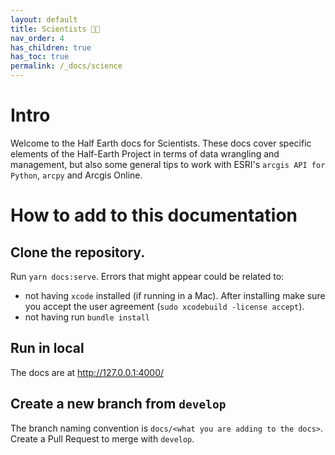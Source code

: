 ```yaml
---
layout: default
title: Scientists 🧑‍🔬
nav_order: 4
has_children: true
has_toc: true
permalink: /_docs/science
---
```

# Intro
Welcome to the Half Earth docs for Scientists. These docs cover specific elements of the Half-Earth Project in terms of data wrangling and management, but also some general tips to work with ESRI's `arcgis API for Python`, `arcpy` and Arcgis Online. 
# How to add to this documentation
## Clone the repository. 
Run `yarn docs:serve`. Errors that might appear could be related to: 
- not having `xcode` installed (if running in a Mac). After installing make sure you accept the user agreement (`sudo xcodebuild -license accept`). 
- not having run `bundle install`

## Run in local
The docs are at http://127.0.0.1:4000/

## Create a new branch from `develop`
The branch naming convention is `docs/<what you are adding to the docs>`. Create a Pull Request to merge with `develop`. 

